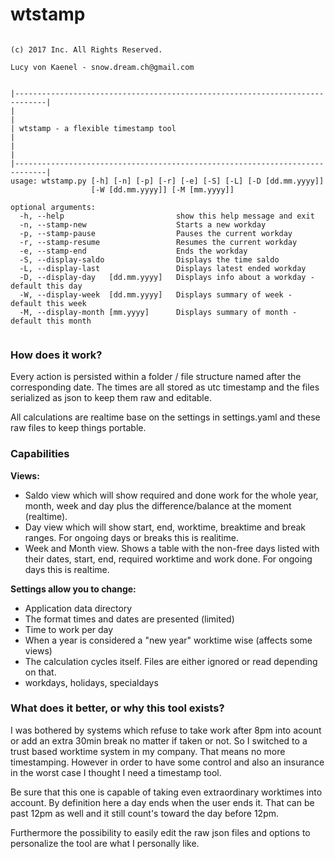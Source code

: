 # wtstamp

```

(c) 2017 Inc. All Rights Reserved.

Lucy von Kaenel - snow.dream.ch@gmail.com

```

```

|-----------------------------------------------------------------------------|
|                                                                             |
| wtstamp - a flexible timestamp tool                                         |
|                                                                             |
|-----------------------------------------------------------------------------|
usage: wtstamp.py [-h] [-n] [-p] [-r] [-e] [-S] [-L] [-D [dd.mm.yyyy]]
                  [-W [dd.mm.yyyy]] [-M [mm.yyyy]]

optional arguments:
  -h, --help                         show this help message and exit
  -n, --stamp-new                    Starts a new workday
  -p, --stamp-pause                  Pauses the current workday
  -r, --stamp-resume                 Resumes the current workday
  -e, --stamp-end                    Ends the workday
  -S, --display-saldo                Displays the time saldo
  -L, --display-last                 Displays latest ended workday
  -D, --display-day   [dd.mm.yyyy]   Displays info about a workday - default this day
  -W, --display-week  [dd.mm.yyyy]   Displays summary of week - default this week
  -M, --display-month [mm.yyyy]      Displays summary of month - default this month


```


### How does it work?

Every action is persisted within a folder / file structure named
after the corresponding date. The times are all stored as utc timestamp
and the files serialized as json to keep them raw and editable.

All calculations are realtime base on the settings in settings.yaml and these raw files
to keep things portable.


### Capabilities

**Views:**

* Saldo view which will show required and done work for the whole year, month, week and day plus the difference/balance at the moment (realtime).
* Day view which will show start, end, worktime, breaktime and break ranges. For ongoing days or breaks this is realitime.
* Week and Month view. Shows a table with the non-free days listed with their dates, start, end, required worktime and work done. For ongoing days this is realtime.

**Settings allow you to change:**

* Application data directory
* The format times and dates are presented (limited)
* Time to work per day
* When a year is considered a "new year" worktime wise (affects some views)
* The calculation cycles itself. Files are either ignored or read depending on that.
* workdays, holidays, specialdays


### What does it better, or why this tool exists?

I was bothered by systems which refuse to take work after 8pm into acount
or add an extra 30min break no matter if taken or not. So I switched to 
a trust based worktime system in my company. That means no more timestamping.
However in order to have some control and also an insurance in the worst case
I thought I need a timestamp tool.

Be sure that this one is capable of taking even extraordinary worktimes into
account. By definition here a day ends when the user ends it. 
That can be past 12pm as well and it still count's toward the day before 12pm.

Furthermore the possibility to easily edit the raw json files and options
to personalize the tool are what I personally like.
